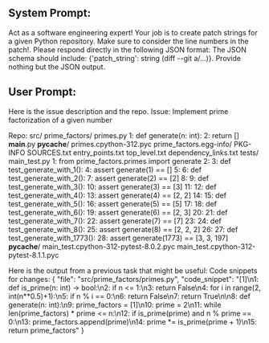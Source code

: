 System Prompt:
----------------
Act as a software engineering expert! Your job is to create patch strings for a given Python repository. Make sure to consider the line numbers in the patch!.
Please respond directly in the following JSON format: The JSON schema should include: {'patch_string': string (diff --git a/...)}. Provide nothing but the JSON output.

User Prompt:
--------------
Here is the issue description and the repo.
Issue:
Implement prime factorization of a given number

Repo:
src/
    prime_factors/
        primes.py
            1: def generate(n: int):
            2:     return []
        __main__.py
        __pycache__/
            primes.cpython-312.pyc
    prime_factors.egg-info/
        PKG-INFO
        SOURCES.txt
        entry_points.txt
        top_level.txt
        dependency_links.txt
tests/
    main_test.py
        1: from prime_factors.primes import generate
        2: 
        3: def test_generate_with_1():
        4:     assert generate(1) == []
        5: 
        6: def test_generate_with_2():
        7:     assert generate(2) == [2]
        8: 
        9: def test_generate_with_3():
        10:     assert generate(3) == [3]
        11: 
        12: def test_generate_with_4():
        13:     assert generate(4) == [2, 2]
        14: 
        15: def test_generate_with_5():
        16:     assert generate(5) == [5]
        17: 
        18: def test_generate_with_6():
        19:     assert generate(6) == [2, 3]
        20: 
        21: def test_generate_with_7():
        22:     assert generate(7) == [7]
        23: 
        24: def test_generate_with_8():
        25:     assert generate(8) == [2, 2, 2]
        26: 
        27: def test_generate_with_1773():
        28:     assert generate(1773) == [3, 3, 197]
    __pycache__/
        main_test.cpython-312-pytest-8.0.2.pyc
        main_test.cpython-312-pytest-8.1.1.pyc

Here is the output from a previous task that might be useful:
Code snippets for changes: {
"file": "src/prime_factors/primes.py",
"code_snippet": "[1]\n1: def is_prime(n: int) -> bool:\n2: if n <= 1:\n3: return False\n4: for i in range(2, int(n**0.5)+1):\n5: if n % i == 0:\n6: return False\n7: return True\n\n8: def generate(n: int):\n9: prime_factors = [1]\n10: prime = 2\n11: while len(prime_factors) * prime <= n:\n12: if is_prime(prime) and n % prime == 0:\n13: prime_factors.append(prime)\n14: prime *= is_prime(prime + 1)\n15: return prime_factors"
}
